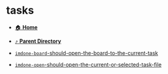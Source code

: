 # tasks
- [:house: **Home**](/README)
- [:arrow_heading_up: **Parent Directory**](/notes/archive/backlog/stories/`imdone-open`-should-open-current-or-selected-task-in-editor/_index.md)

- [`imdone-board`-should-open-the-board-to-the-current-task](`imdone-board`-should-open-the-board-to-the-current-task.md)
- [`imdone-open`-should-open-the-current-or-selected-task-file](`imdone-open`-should-open-the-current-or-selected-task-file.md)
